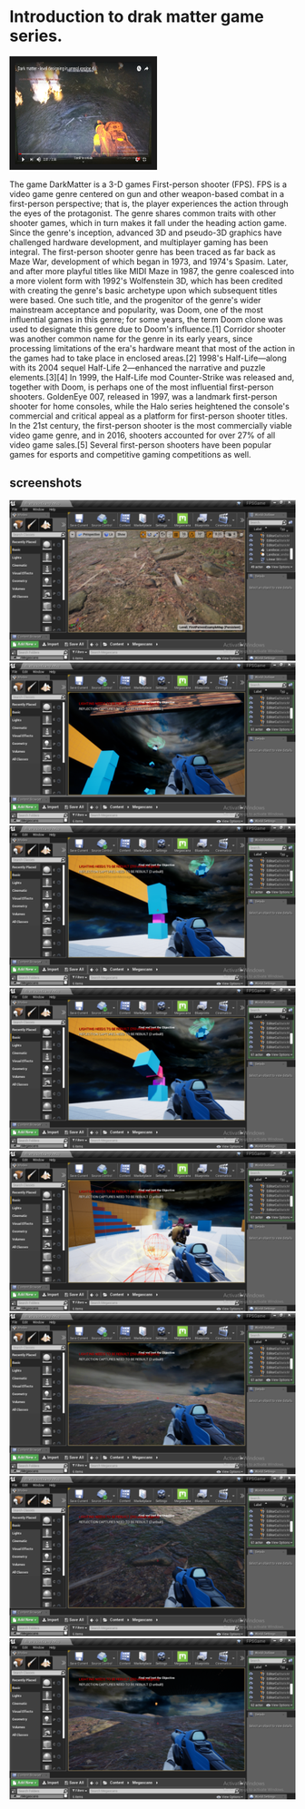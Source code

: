 # Introduction to drak matter game series.

<a href="https://www.youtube.com/watch?v=z0zuNxtGxMM
" target="_blank"><img src="Screenshot (188).png" 
alt="IMAGE ALT TEXT HERE" width="240" height="180" border="10" /></a>

The game DarkMatter is a 3-D games First-person shooter (FPS). FPS is a video game genre centered on gun and other weapon-based combat in a first-person perspective; that is, the player experiences the action through the eyes of the protagonist. The genre shares common traits with other shooter games, which in turn makes it fall under the heading action game. Since the genre's inception, advanced 3D and pseudo-3D graphics have challenged hardware development, and multiplayer gaming has been integral.
The first-person shooter genre has been traced as far back as Maze War, development of which began in 1973, and 1974's Spasim. Later, and after more playful titles like MIDI Maze in 1987, the genre coalesced into a more violent form with 1992's Wolfenstein 3D, which has been credited with creating the genre's basic archetype upon which subsequent titles were based. One such title, and the progenitor of the genre's wider mainstream acceptance and popularity, was Doom, one of the most influential games in this genre; for some years, the term Doom clone was used to designate this genre due to Doom's influence.[1] Corridor shooter was another common name for the genre in its early years, since processing limitations of the era's hardware meant that most of the action in the games had to take place in enclosed areas.[2]
1998's Half-Life—along with its 2004 sequel Half-Life 2—enhanced the narrative and puzzle elements.[3][4] In 1999, the Half-Life mod Counter-Strike was released and, together with Doom, is perhaps one of the most influential first-person shooters. GoldenEye 007, released in 1997, was a landmark first-person shooter for home consoles, while the Halo series heightened the console's commercial and critical appeal as a platform for first-person shooter titles. In the 21st century, the first-person shooter is the most commercially viable video game genre, and in 2016, shooters accounted for over 27% of all video game sales.[5] Several first-person shooters have been popular games for esports and competitive gaming competitions as well.

## screenshots

<img src="https://github.com/Chaitanyassr/Dark_Matterv1/blob/master/scrrenshots/Screenshot%20(174).png">
<img src="https://github.com/Chaitanyassr/Dark_Matterv1/blob/master/scrrenshots/Screenshot%20(175).png">
<img src="https://github.com/Chaitanyassr/Dark_Matterv1/blob/master/scrrenshots/Screenshot%20(176).png">
<img src="https://github.com/Chaitanyassr/Dark_Matterv1/blob/master/scrrenshots/Screenshot%20(177).png">
<img src="https://github.com/Chaitanyassr/Dark_Matterv1/blob/master/scrrenshots/Screenshot%20(178).png">
<img src="https://github.com/Chaitanyassr/Dark_Matterv1/blob/master/scrrenshots/Screenshot%20(179).png">
<img src="https://github.com/Chaitanyassr/Dark_Matterv1/blob/master/scrrenshots/Screenshot%20(180).png">
<img src="https://github.com/Chaitanyassr/Dark_Matterv1/blob/master/scrrenshots/Screenshot%20(181).png">


